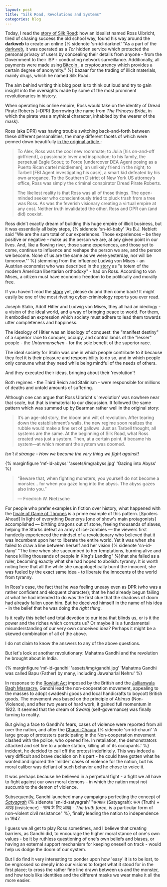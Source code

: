 ```yaml
---
layout: post
title: "Silk Road, Revolutions and Systems"
categories: blog
---
```


Today, I read the [story of Silk Road][silkroad]: how an idealist named Ross
Ulbricht, tired of chasing success the old school way, found his way around the **darkweb** to 
create an online {% sidenote 'sn-id-darknet' "As a part of the
[darkweb][darknet], it was operated as a *Tor* hidden service which protected the
personal privacy of users by concealing their details from anyone - from the Government to their ISP - conducting
network surveillance. Additionally, all payments
were made using [ Bitcoin ][bitcoin], a cryptocurrency which provides a certain
degree of anonymity." %} bazaar for the trading of illicit materials, mainly drugs,
which he named Silk Road.

The aim behind writing this blog post is to think out loud and try to gain 
insight into the oversights made by some of the most prominent revolutionaries in
history.

<!--more-->

When operating his online empire, Ross would take on the identity of Dread
Pirate Roberts (~DPR) (borrowing the name from *The Princess Bride*, in which the
pirate was a mythical character, inhabited by the wearer of the mask).

Ross (aka DPR) was having trouble switching back-and-forth between these
different personalities, the many different facets of which were penned down
beautifully [in the original article ][silkroad]:

> To Alex, Ross was the cool new roommate; to Julia [his on-and-off girlfriend],
> a passionate lover and inspiration; to his family, the perpetual Eagle Scout;
> to Force [undercover DEA Agent posing as a Puerto Rican cartel middlemen], an
> unlikely friend in the night; to Tarbell [FBI Agent investigating his case], a
> smart kid defeated by his own arrogance. To the Southern District of New York
> US attorney’s office, Ross was simply the criminal conspirator Dread Pirate
> Roberts.
>
> The likeliest reality is that Ross was all of those things. The open-minded
> seeker who conscientiously tried to pluck trash from a tree was Ross. As was
> the feverish visionary creating a virtual empire at any cost. Neither truth
> invalidated the other. Ross and DPR can (and did) coexist.


Ross didn't exactly dream of building this huge empire of
illicit business, but it was essentially all baby steps,
{% sidenote 'sn-id-baby' 'As B.J. Neblett said "We are the sum total of our experiences. Those
experiences – be they positive or negative – make us the person we are, at any
given point in our lives. And, like a flowing river, those same experiences, and
those yet to come, continue to influence and reshape the person we are, and the
person we become. None of us are the same as we were yesterday, nor will be
tomorrow."' %}
stemming from the influence Ludwig von Mises - an Austrian economist who was
described in the [story][silkroad] as "a totem of the modern American libertarian
orthodoxy" - had on Ross. According to von Mises, a citizen must have economic
freedom to be politically and morally free.

If you haven't read the [story][silkroad] yet, please do and then come back! It might easily
be one of the most riveting cyber-criminology reports you ever read.

Joseph Stalin, Adolf Hitler and Ludwig von Mises, they all had an ideology - a
vision of the ideal world, and a way of bringing peace to world. For them, it embodied an
expression which society must adhere to lead them towards utter completeness
and happiness.

The ideology of Hitler was an ideology of conquest: the "manifest destiny" of
a superior race to conquer, occupy, and control lands of the "lesser" people -
the _Untermenschen_ - for the sole benefit of the superior race.

The ideal society for Stalin was one in which people contribute to it
because they feel it is their pleasure and responsibility to do so, and in which
people only consume what they need while being mindful of the needs of others.

And they executed their ideas, bringing about their 'revolution'!

Both regimes - the Third Reich and Stalinism - were responsible for millions
of deaths and untold amounts of suffering.

Although one can argue that Ross Ulbricht's 'revolution' was nowhere near that
scale, but that is immaterial to our discussion. It followed the same
pattern which was summed up by Bearman rather
well in the original story:

[silkroad]: https://www.wired.com/2015/04/silk-road-1/
[darknet]: https://en.wikipedia.org/wiki/Darknet
[bitcoin]: https://en.wikipedia.org/wiki/Bitcoin

> It’s an age-old story, the bloom and wilt of revolution. After tearing down
> the establishment’s walls, the new regime soon realizes the rubble would make
> a fine set of gallows. Just as Tarbell thought, all systems are the same. At
> the beginning of Silk Road, what Ross created was just a system. Then, at a
> certain point, it became his system—at which moment the system was doomed.

_Isn't it strange - How we become the very thing we fight against!_

{% marginfigure 'mf-id-abyss' 'assets/img/abyss.jpg' 'Gazing into Abyss' %}

> “Beware that, when fighting monsters, you yourself do not become a monster...
> for when you gaze long into the abyss. The abyss gazes also into you.” 
>
>  ― Friedrich W. Nietzsche 

For people who prefer examples in fiction over history, what happened with the [finale of
Game of Thrones][gotfinale] is a prime example of this pattern. [Spoilers Ahead]
In light of everything Daenerys [one of show's main protagonists] accomplished —
birthing dragons out of stone, freeing thousands of slaves, helping the Starks
defeat an army of ice-zombies — the viewers first handedly experienced the
mindset of a revolutionary who believed that it was incumbent upon her to liberate the entire
world. Yet it was when she failed to draw a line between herself and her vision
{% sidenote 'sn-id-dany' "The time when she succumbed to her temptations,
burning alive and hence killing thousands of people in King's Landing" %}that she failed as a ruler, becoming exactly
what she had hoped to abolish: tyranny. It is worth noting here that all the while
she unapologetically burnt the innocent, she was fueled by the exact same idea - to liberate
the innocents of the world from tyranny.

[gotfinale]: https://gameofthrones.fandom.com/wiki/Season_8

In Ross's case, the fact that he was feeling uneasy even as DPR (who was a
rather confident and eloquent character); that he had already begun failing
at what he had intended to do was the first clue that the shadows of
doom had already fallen upon him. But he deceived himself in the name of his idea - in
the belief that he was doing the _right thing_.

Is it really this belief and total devotion to our idea that blinds us, or is
it the power and the riches which corrupts us? Or maybe it is a fundamental
misunderstanding of our very own conceived idea? Perhaps it might be a skewed
combination of all of the above.

I do not claim to know the answers to any of the above questions.

But let's look at another revolutionary: Mahatma Gandhi and the revolution
he brought about in India.

{% marginfigure 'mf-id-gandhi' 'assets/img/gandhi.jpg' 'Mahatma Gandhi was
called Bapu (Father) by many, including Jawaharlal Nehru' %}

In response to the [Rowlatt Act][rowlatt] imposed by the British and the
[Jallianwala Bagh Massacre][jallianwala], Gandhi lead the non-cooperation
movement, appealing to the masses to adopt swadeshi goods and local handicrafts to
boycott British goods. The movement was based on the principle of
_Ahimsa_ (Non-Violence), and after two years of hard work, it gained full
momentum in 1922. It seemed that the dream of _Swaraj_ (self-governance) was
finally turning to reality.

But giving a face to Gandhi's fears, cases of violence were reported from
all over the nation, and after the [Chauri-Chaura][chaurichaura]
{% sidenote 'sn-id-chauri' 'A large group of protesters participating in the
Non-cooperation movement clashed with the police, who opened fire. In retaliation,
the demonstrators attacked and set fire to a police station, killing all of its
occupants.' %}
incident, he decided to call off the protest indefinitely. This was indeed a
very difficult and brave decision on his part - he could have gotten what he wanted and
ignored the 'milder' cases of violence for the nation, but his moral caliber was
defiant of such behavior and he chose to voice it. 

It was perhaps because he believed in a perpetual fight - a fight we
all have to fight against our own moral demons - in which the nation must not
succumb to the demon of violence.

Subsequently, Gandhi launched many campaigns perfecting the concept of
[_Satyagrah_][satyagrah] {% sidenote 'sn-id-satyagrah' "सत्याग्रह (Satyagrah):
सत्य (Truth) + आग्रह (insistence) - सत्य के लिए आग्रह - _The truth force_, is a
particular form of non-violent civil resistance" %}, finally leading the nation
to independence in 1947.

[rowlatt]: https://en.wikipedia.org/wiki/Rowlatt_Act
[jallianwala]: https://en.wikipedia.org/wiki/Jallianwala_Bagh_massacre
[chaurichaura]: https://en.wikipedia.org/wiki/Chauri_Chaura_incident
[satyagrah]: https://en.wikipedia.org/wiki/Satyagraha

I guess we all get to play Ross sometimes, and I believe that creating
barriers, as Gandhi did, to encourage the higher moral stance of one's own
values - be it by ruthless questioning of one's own beliefs and
biases, or having an external support mechanism for keeping oneself on track -
would help us dodge the doom of our system.

But I do find it very interesting to ponder upon how 'easy' it is to be
lost, to be engrossed so deeply into our visions to forget what it stood for in
the first place; to cross the rather fine line drawn between us and the monster,
and how tools like identities and the different masks we wear make it all the
more easier.
